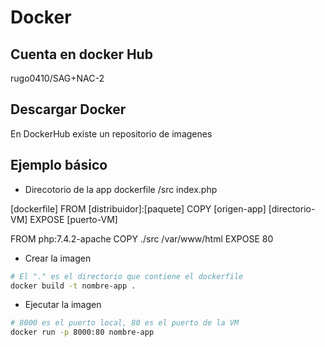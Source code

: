# Docker

## Cuenta en docker Hub
rugo0410/SAG+NAC-2

## Descargar Docker
En DockerHub existe un repositorio de imagenes

## Ejemplo básico
- Direcotorio de la app
dockerfile
/src
	index.php

[dockerfile]
FROM [distribuidor]:[paquete]
COPY [origen-app] [directorio-VM]
EXPOSE [puerto-VM]

FROM php:7.4.2-apache
COPY ./src /var/www/html
EXPOSE 80


- Crear la imagen 
```sh
# El "." es el directorio que contiene el dockerfile
docker build -t nombre-app . 
```

- Ejecutar la imagen 
```sh
# 8000 es el puerto local, 80 es el puerto de la VM
docker run -p 8000:80 nombre-app
```